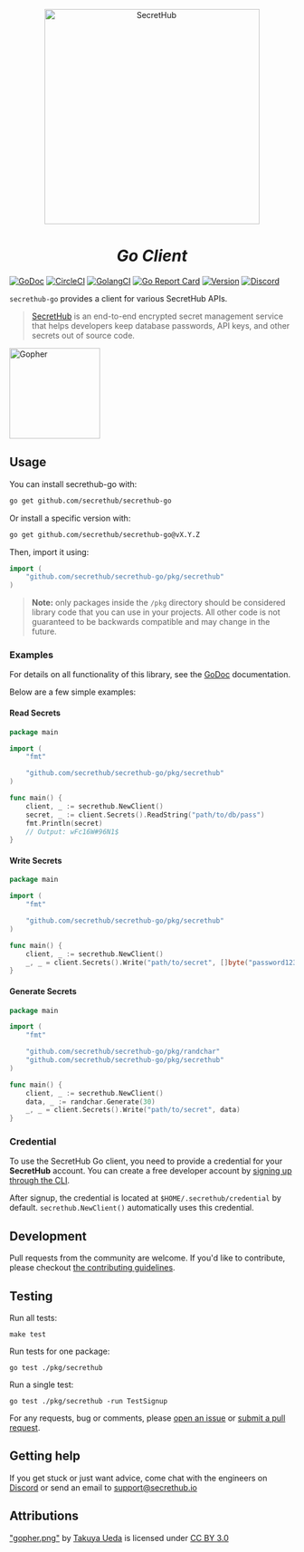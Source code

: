 <p align="center">
  <a name="secrethub">
    <img src="https://secrethub.io/img/secrethub-logo.svg" alt="SecretHub" width="380px"/>
  </a>
</p>
<h1 align="center">
  <i>Go Client</i>
</h1>

[![GoDoc](http://img.shields.io/badge/godoc-reference-blue.svg)][godoc]
[![CircleCI](https://circleci.com/gh/secrethub/secrethub-go.svg?style=shield)][circle-ci]
[![GolangCI](https://golangci.com/badges/github.com/secrethub/secrethub-go.svg)][golang-ci]
[![Go Report Card](https://goreportcard.com/badge/github.com/secrethub/secrethub-go)][goreportcard]
[![Version]( https://img.shields.io/github/release/secrethub/secrethub-go.svg)][latest-version]
[![Discord](https://img.shields.io/badge/chat-on%20discord-7289da.svg?logo=discord)][discord]

`secrethub-go` provides a client for various SecretHub APIs.

> [SecretHub][secrethub] is an end-to-end encrypted secret management service that helps developers keep database passwords, API keys, and other secrets out of source code.

<img src="https://secrethub.io/img/secrethub-gopher.png" alt="Gopher" width="160px"/>

## Usage

You can install secrethub-go with:

```sh
go get github.com/secrethub/secrethub-go
```

Or install a specific version with:

```sh
go get github.com/secrethub/secrethub-go@vX.Y.Z
```

Then, import it using:

``` go
import (
    "github.com/secrethub/secrethub-go/pkg/secrethub"
)
```

> **Note:** only packages inside the `/pkg` directory should be considered library code that you can use in your projects. 
> All other code is not guaranteed to be backwards compatible and may change in the future.

### Examples

For details on all functionality of this library, see the [GoDoc][godoc] documentation.

Below are a few simple examples:

#### Read Secrets
```go
package main

import (
    "fmt"

    "github.com/secrethub/secrethub-go/pkg/secrethub"
)

func main() {
    client, _ := secrethub.NewClient()
    secret, _ := client.Secrets().ReadString("path/to/db/pass")
    fmt.Println(secret)
    // Output: wFc16W#96N1$
}
```

#### Write Secrets
```go
package main

import (
    "fmt"

    "github.com/secrethub/secrethub-go/pkg/secrethub"
)

func main() {
    client, _ := secrethub.NewClient()
    _, _ = client.Secrets().Write("path/to/secret", []byte("password123"))
}
```

#### Generate Secrets
```go
package main

import (
    "fmt"

    "github.com/secrethub/secrethub-go/pkg/randchar"
    "github.com/secrethub/secrethub-go/pkg/secrethub"
)

func main() {
    client, _ := secrethub.NewClient()
    data, _ := randchar.Generate(30)
    _, _ = client.Secrets().Write("path/to/secret", data)
}
```

### Credential

To use the SecretHub Go client, you need to provide a credential for your __SecretHub__ account.
You can create a free developer account by [signing up through the CLI](https://secrethub.io/docs/getting-started/).

After signup, the credential is located at `$HOME/.secrethub/credential` by default.
`secrethub.NewClient()` automatically uses this credential.

## Development

Pull requests from the community are welcome.
If you'd like to contribute, please checkout [the contributing guidelines](./CONTRIBUTING.md).

## Testing

Run all tests:

    make test

Run tests for one package:

    go test ./pkg/secrethub

Run a single test:

    go test ./pkg/secrethub -run TestSignup

For any requests, bug or comments, please [open an issue][issues] or [submit a
pull request][pulls].

## Getting help

If you get stuck or just want advice, come chat with the engineers on [Discord][discord] or send an email to [support@secrethub.io](mailto:support@secrethub.io)

## Attributions

["gopher.png"][original-gopher] by [Takuya Ueda][tenntenn] is licensed under [CC BY 3.0][creative-commons-3.0]

[original-gopher]: https://camo.githubusercontent.com/98ed65187a84ecf897273d9fa18118ce45845057/68747470733a2f2f7261772e6769746875622e636f6d2f676f6c616e672d73616d706c65732f676f706865722d766563746f722f6d61737465722f676f706865722e706e67
[creative-commons-3.0]: https://creativecommons.org/licenses/by/3.0/
[tenntenn]: https://twitter.com/tenntenn

[secrethub]: https://secrethub.io
[latest-version]: https://github.com/secrethub/secrethub-go/releases/latest
[issues]: https://github.com/secrethub/secrethub-go/issues/new
[pulls]: https://github.com/secrethub/secrethub-go/pulls
[godoc]: http://godoc.org/github.com/secrethub/secrethub-go
[golang-ci]: https://golangci.com/r/github.com/secrethub/secrethub-go
[goreportcard]: https://goreportcard.com/report/github.com/secrethub/secrethub-go
[circle-ci]: https://circleci.com/gh/secrethub/secrethub-go
[discord]: https://discord.gg/EQcE87s
